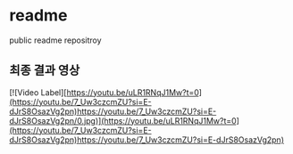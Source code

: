 # readme
public readme repositroy

## 최종 결과 영상
[![Video Label][https://youtu.be/uLR1RNqJ1Mw?t=0](https://youtu.be/7_Uw3czcmZU?si=E-dJrS8OsazVg2pn)https://youtu.be/7_Uw3czcmZU?si=E-dJrS8OsazVg2pn/0.jpg)](https://youtu.be/uLR1RNqJ1Mw?t=0](https://youtu.be/7_Uw3czcmZU?si=E-dJrS8OsazVg2pn)https://youtu.be/7_Uw3czcmZU?si=E-dJrS8OsazVg2pn)
